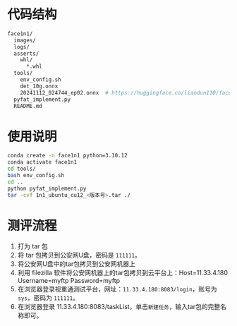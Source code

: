 # 代码结构
```bash
face1n1/
  images/
  logs/
  asserts/
    whl/
      *.whl
  tools/
    env_config.sh
    det_10g.onnx
    20241112_024744_ep02.onnx  # https://huggingface.co/liandun110/face_recognition/resolve/main/20241112_024744_ep02.onnx  
  pyfat_implement.py
  README.md
```

# 使用说明
```bash
conda create -n face1n1 python=3.10.12
conda activate face1n1
cd tools/
bash env_config.sh
cd ..
python pyfat_implement.py
tar -cvf 1n1_ubuntu_cu12_<版本号>.tar ./
```

# 测评流程
1. 打为 tar 包
2. 将 tar 包拷贝到公安网U盘，密码是 `111111`。
3. 将公安网U盘中的tar包拷贝到公安网机器上
4. 利用 filezilla 软件将公安网机器上的tar包拷贝到云平台上：Host=11.33.4.180 Username=myftp Password=myftp
5. 在浏览器登录视重通测试平台，网址：`11.33.4.180:8083/login`，账号为 `sys`，密码为 `111111`。
6. 在浏览器登录 11.33.4.180:8083/taskList，单击`新建任务`，输入tar包的完整名称即可。

